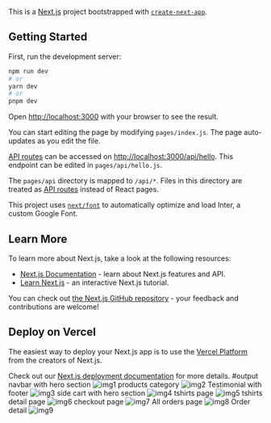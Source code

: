 This is a [Next.js](https://nextjs.org/) project bootstrapped with [`create-next-app`](https://github.com/vercel/next.js/tree/canary/packages/create-next-app).

## Getting Started

First, run the development server:

```bash
npm run dev
# or
yarn dev
# or
pnpm dev
```

Open [http://localhost:3000](http://localhost:3000) with your browser to see the result.

You can start editing the page by modifying `pages/index.js`. The page auto-updates as you edit the file.

[API routes](https://nextjs.org/docs/api-routes/introduction) can be accessed on [http://localhost:3000/api/hello](http://localhost:3000/api/hello). This endpoint can be edited in `pages/api/hello.js`.

The `pages/api` directory is mapped to `/api/*`. Files in this directory are treated as [API routes](https://nextjs.org/docs/api-routes/introduction) instead of React pages.

This project uses [`next/font`](https://nextjs.org/docs/basic-features/font-optimization) to automatically optimize and load Inter, a custom Google Font.

## Learn More

To learn more about Next.js, take a look at the following resources:

- [Next.js Documentation](https://nextjs.org/docs) - learn about Next.js features and API.
- [Learn Next.js](https://nextjs.org/learn) - an interactive Next.js tutorial.

You can check out [the Next.js GitHub repository](https://github.com/vercel/next.js/) - your feedback and contributions are welcome!

## Deploy on Vercel

The easiest way to deploy your Next.js app is to use the [Vercel Platform](https://vercel.com/new?utm_medium=default-template&filter=next.js&utm_source=create-next-app&utm_campaign=create-next-app-readme) from the creators of Next.js.

Check out our [Next.js deployment documentation](https://nextjs.org/docs/deployment) for more details.
#output
navbar with hero section
![img1](https://user-images.githubusercontent.com/117710678/231439283-1b240e76-7c66-4cc6-b1cf-52d58c3ae804.JPG)
products category
![img2](https://user-images.githubusercontent.com/117710678/231439300-219a4a45-1d2f-4d4d-a4f7-98be5930f2aa.JPG)
Testimonial with footer
![img3](https://user-images.githubusercontent.com/117710678/231439306-1bf5d54e-91e2-4eb9-aa4f-a3fa2a0f8e7e.JPG)
side cart with hero section
![img4](https://user-images.githubusercontent.com/117710678/231439316-d8428f71-07c6-4f3d-939f-089354ad4794.JPG)
tshirts page
![img5](https://user-images.githubusercontent.com/117710678/231439322-4e6d0f18-2335-4407-869b-b9676ea0b66b.JPG)
tshirts detail page
![img6](https://user-images.githubusercontent.com/117710678/231439329-4612cf9e-c84e-449d-88b7-0f1cc14a770a.JPG)
checkout page
![img7](https://user-images.githubusercontent.com/117710678/231439334-4eab2f5c-f74d-4368-9607-cb915697d8c2.JPG)
All orders page
![img8](https://user-images.githubusercontent.com/117710678/231444729-e0af37a9-47b0-4258-b1b8-b02349f7bf17.JPG)
Order detail
![img9](https://user-images.githubusercontent.com/117710678/231444736-6f8f3321-4792-4a4a-bbfc-7ea33bef8075.JPG)


